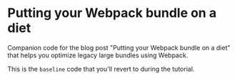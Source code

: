 # Putting your Webpack bundle on a diet

Companion code for the blog post "Putting your Webpack bundle on a diet" that helps you optimize legacy large bundles using Webpack.

This is the `baseline` code that you'll revert to during the tutorial.
